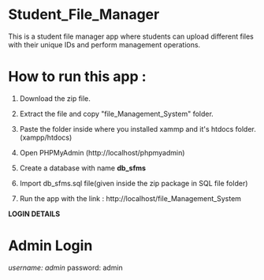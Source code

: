 # Student_File_Manager
This is a student file manager app where students can upload different files with their unique IDs and perform management operations.

# How to run this app : 

1. Download the zip file.

2. Extract the file and copy "file_Management_System" folder.

3. Paste the folder inside where you installed xammp and it's htdocs folder.(xampp/htdocs)

4. Open PHPMyAdmin (http://localhost/phpmyadmin)

5. Create a database with name <b>db_sfms</b>

6. Import db_sfms.sql file(given inside the zip package in SQL file folder)

7. Run the app with the link : http://localhost/file_Management_System


**LOGIN DETAILS** 

 # Admin Login

_username: admin_
 password: admin
